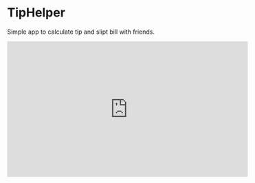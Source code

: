 # TipHelper

Simple app to calculate tip and slipt bill with friends.

<iframe width="560" height="315" src="https://www.youtube.com/embed/DUanThjTeu0" frameborder="0" allowfullscreen></iframe>
